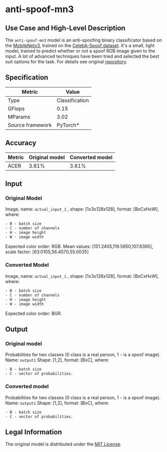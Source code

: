 # anti-spoof-mn3

## Use Case and High-Level Description

The `anti-spoof-mn3` model is an anti-spoofing binary classificator based on the [MobileNetv3](https://arxiv.org/abs/1905.02244), trained on the [CelebA-Spoof dataset](https://arxiv.org/abs/2007.12342). It's a small, light model, trained to predict whether or not a spoof RGB image given to the input. A lot of advanced techniques have been tried and selected the best suit options for the task.
For details see original [repository](https://github.com/kirillProkofiev/light-weight-face-anti-spoofing).

## Specification

| Metric                          | Value                                     |
|---------------------------------|-------------------------------------------|
| Type                            | Classification                            |
| GFlops                          | 0.15                                    |
| MParams                         | 3.02                                    |
| Source framework                | PyTorch\*                              |

## Accuracy

| Metric | Original model | Converted model |
| ------ | -------------- | --------------- |
| ACER   | 3.81%          | 3.81%           |

## Input

### Original Model

Image, name: `actual_input_1` , shape: [1x3x128x128], format: [BxCxHxW], where:

    - B - batch size
    - C - number of channels
    - H - image height
    - W - image width

   Expected color order: RGB.
   Mean values: [151.2405,119.5950,107.8395], scale factor: [63.0105,56.4570,55.0035]

### Converted Model

Image, name: `actual_input_1` , shape: [1x3x128x128], format: [BxCxHxW], where:

    - B - batch size
    - C - number of channels
    - H - image height
    - W - image width

   Expected color order: BGR.

## Output

### Original model

Probabilities for two classes (0 class is a real person, 1 - is a spoof image). Name: `output1` Shape: [1,2], format: [BxC],
    where:

    - B - batch size
    - C - vector of probabilities.

### Converted model

Probabilities for two classes (0 class is a real person, 1 - is a spoof image). Name: `output1` Shape: [1,2], format: [BxC],
    where:

    - B - batch size
    - C - vector of probabilities.

## Legal Information

The original model is distributed under the
[MIT License](https://raw.githubusercontent.com/kirillProkofiev/light-weight-face-anti-spoofing/master/LICENSE).

